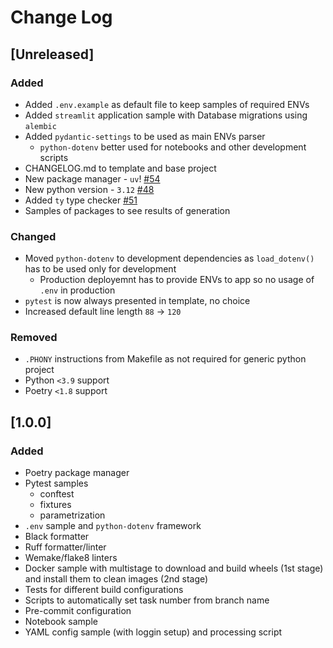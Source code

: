 # Change Log

## [Unreleased]

### Added

- Added `.env.example` as default file to keep samples of required ENVs
- Added `streamlit` application sample with Database migrations using `alembic`
- Added `pydantic-settings` to be used as main ENVs parser
    - `python-dotenv` better used for notebooks and other development scripts
- CHANGELOG.md to template and base project
- New package manager - `uv`! [#54](https://github.com/KaiL4eK/pyproject-cookiecutter/issues/54)
- New python version - `3.12` [#48](https://github.com/KaiL4eK/pyproject-cookiecutter/issues/48)
- Added `ty` type checker [#51](https://github.com/KaiL4eK/pyproject-cookiecutter/issues/51)
- Samples of packages to see results of generation

### Changed

- Moved `python-dotenv` to development dependencies as `load_dotenv()` has to be used only for development
    - Production deployemnt has to provide ENVs to app so no usage of `.env` in production
- `pytest` is now always presented in template, no choice
- Increased default line length `88` -> `120`

### Removed

- `.PHONY` instructions from Makefile as not required for generic python project
- Python `<3.9` support
- Poetry `<1.8` support

## [1.0.0]

### Added

- Poetry package manager
- Pytest samples
    - conftest
    - fixtures
    - parametrization
- `.env` sample and `python-dotenv` framework
- Black formatter
- Ruff formatter/linter
- Wemake/flake8 linters
- Docker sample with multistage to download and build wheels (1st stage) and install them to clean images (2nd stage)
- Tests for different build configurations
- Scripts to automatically set task number from branch name
- Pre-commit configuration
- Notebook sample
- YAML config sample (with loggin setup) and processing script
